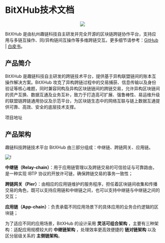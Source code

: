 # BitXHub技术文档
<p align="center">
  <img src="https://raw.githubusercontent.com/meshplus/bitxhub/master/docs/logo.png" />
</p>

BitXHub 是由杭州趣链科技自主研发并完全开源的区块链跨链协作平台，支持应用与多链互操作、同/异构链间互操作等多维跨链交互。更多细节请参考：[GitHub](https://github.com/meshplus/bitxhub) | [白皮书](https://upload.hyperchain.cn/BitXHub%E7%99%BD%E7%9A%AE%E4%B9%A6.pdf)。

## 产品简介

BitXHub 是趣链科技自主研发的跨链技术平台，提供基于异构联盟链间的账本互操作解决方案。BitXHub 攻克了异构跨链过程中的交易捕获、信息传输以及身份验证等核心难题，同时兼容同构及异构区块链链间的跨链交易，允许异构区块链间的资产互换、数据互通及业务互补，致力于打造高可扩展、强鲁棒性、易运维升级的联盟链跨链通用协议及示范平台，为区块链生态中的网络互联与链上数据互通提供可靠、高效、安全的底层技术支撑。

项目地址
## 产品架构

趣链科技跨链技术平台 BitXHub 由三部分组成：中继链、跨链网关、应用链。

![!](../../assets/arch.png)

**中继链（Relay-chain）**：用于应用链管理以及跨链交易的可信验证与可靠路由，是一种实现 IBTP 协议的开放许可链，确保跨链交易的事务一致性；

**跨链网关（Pier）**：由相应的应用链维护的服务程序，担任着区块链间收集和传播交易的角色，既可以支持应用链和中继链之间，也可以支持中继链与中继链之间的交互；

**应用链（App-chain）**：负责承载不同应用场景下的具体应用的业务合约逻辑的区块链；

为了适应不同的应用场景，BitXHub 的设计采用 **灵活可组合架构** ，主要有三种架构：适配应用规模较大的 **中继链架构** ，处理效率更高效便捷的 **链对链架构** 以及区分层级关系的 **主侧链架构**。


